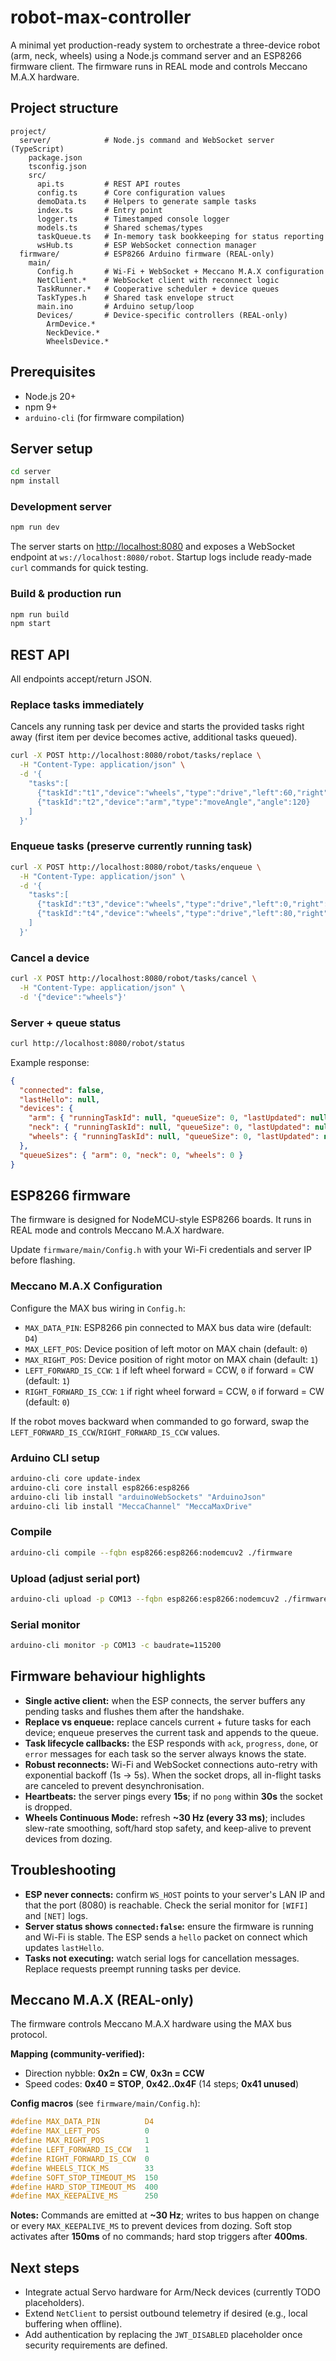# robot-max-controller

A minimal yet production-ready system to orchestrate a three-device robot (arm, neck, wheels) using a Node.js command server and an ESP8266 firmware client. The firmware runs in REAL mode and controls Meccano M.A.X hardware.

## Project structure

```
project/
  server/            # Node.js command and WebSocket server (TypeScript)
    package.json
    tsconfig.json
    src/
      api.ts         # REST API routes
      config.ts      # Core configuration values
      demoData.ts    # Helpers to generate sample tasks
      index.ts       # Entry point
      logger.ts      # Timestamped console logger
      models.ts      # Shared schemas/types
      taskQueue.ts   # In-memory task bookkeeping for status reporting
      wsHub.ts       # ESP WebSocket connection manager
  firmware/          # ESP8266 Arduino firmware (REAL-only)
    main/
      Config.h       # Wi-Fi + WebSocket + Meccano M.A.X configuration
      NetClient.*    # WebSocket client with reconnect logic
      TaskRunner.*   # Cooperative scheduler + device queues
      TaskTypes.h    # Shared task envelope struct
      main.ino       # Arduino setup/loop
      Devices/       # Device-specific controllers (REAL-only)
        ArmDevice.*
        NeckDevice.*
        WheelsDevice.*
```

## Prerequisites

- Node.js 20+
- npm 9+
- `arduino-cli` (for firmware compilation)

## Server setup

```bash
cd server
npm install
```

### Development server

```bash
npm run dev
```

The server starts on <http://localhost:8080> and exposes a WebSocket endpoint at `ws://localhost:8080/robot`. Startup logs include ready-made `curl` commands for quick testing.

### Build & production run

```bash
npm run build
npm start
```

## REST API

All endpoints accept/return JSON.

### Replace tasks immediately

Cancels any running task per device and starts the provided tasks right away (first item per device becomes active, additional tasks queued).

```bash
curl -X POST http://localhost:8080/robot/tasks/replace \
  -H "Content-Type: application/json" \
  -d '{
    "tasks":[
      {"taskId":"t1","device":"wheels","type":"drive","left":60,"right":60,"durationMs":1500},
      {"taskId":"t2","device":"arm","type":"moveAngle","angle":120}
    ]
  }'
```

### Enqueue tasks (preserve currently running task)

```bash
curl -X POST http://localhost:8080/robot/tasks/enqueue \
  -H "Content-Type: application/json" \
  -d '{
    "tasks":[
      {"taskId":"t3","device":"wheels","type":"drive","left":0,"right":80,"durationMs":800,"enqueue":true},
      {"taskId":"t4","device":"wheels","type":"drive","left":80,"right":0,"durationMs":800,"enqueue":true}
    ]
  }'
```

### Cancel a device

```bash
curl -X POST http://localhost:8080/robot/tasks/cancel \
  -H "Content-Type: application/json" \
  -d '{"device":"wheels"}'
```

### Server + queue status

```bash
curl http://localhost:8080/robot/status
```

Example response:

```json
{
  "connected": false,
  "lastHello": null,
  "devices": {
    "arm": { "runningTaskId": null, "queueSize": 0, "lastUpdated": null },
    "neck": { "runningTaskId": null, "queueSize": 0, "lastUpdated": null },
    "wheels": { "runningTaskId": null, "queueSize": 0, "lastUpdated": null }
  },
  "queueSizes": { "arm": 0, "neck": 0, "wheels": 0 }
}
```

## ESP8266 firmware

The firmware is designed for NodeMCU-style ESP8266 boards. It runs in REAL mode and controls Meccano M.A.X hardware.

Update `firmware/main/Config.h` with your Wi-Fi credentials and server IP before flashing.

### Meccano M.A.X Configuration

Configure the MAX bus wiring in `Config.h`:

- `MAX_DATA_PIN`: ESP8266 pin connected to MAX bus data wire (default: `D4`)
- `MAX_LEFT_POS`: Device position of left motor on MAX chain (default: `0`)
- `MAX_RIGHT_POS`: Device position of right motor on MAX chain (default: `1`)
- `LEFT_FORWARD_IS_CCW`: `1` if left wheel forward = CCW, `0` if forward = CW (default: `1`)
- `RIGHT_FORWARD_IS_CCW`: `1` if right wheel forward = CCW, `0` if forward = CW (default: `0`)

If the robot moves backward when commanded to go forward, swap the `LEFT_FORWARD_IS_CCW`/`RIGHT_FORWARD_IS_CCW` values.

### Arduino CLI setup

```bash
arduino-cli core update-index
arduino-cli core install esp8266:esp8266
arduino-cli lib install "arduinoWebSockets" "ArduinoJson"
arduino-cli lib install "MeccaChannel" "MeccaMaxDrive"
```

### Compile

```bash
arduino-cli compile --fqbn esp8266:esp8266:nodemcuv2 ./firmware
```

### Upload (adjust serial port)

```bash
arduino-cli upload -p COM13 --fqbn esp8266:esp8266:nodemcuv2 ./firmware
```

### Serial monitor

```bash
arduino-cli monitor -p COM13 -c baudrate=115200
```

## Firmware behaviour highlights

- **Single active client:** when the ESP connects, the server buffers any pending tasks and flushes them after the handshake.
- **Replace vs enqueue:** replace cancels current + future tasks for each device; enqueue preserves the current task and appends to the queue.
- **Task lifecycle callbacks:** the ESP responds with `ack`, `progress`, `done`, or `error` messages for each task so the server always knows the state.
- **Robust reconnects:** Wi-Fi and WebSocket connections auto-retry with exponential backoff (1s → 5s). When the socket drops, all in-flight tasks are canceled to prevent desynchronisation.
- **Heartbeats:** the server pings every **15s**; if no `pong` within **30s** the socket is dropped.
- **Wheels Continuous Mode:** refresh **~30 Hz (every 33 ms)**; includes slew-rate smoothing, soft/hard stop safety, and keep-alive to prevent devices from dozing.

## Troubleshooting

- **ESP never connects:** confirm `WS_HOST` points to your server's LAN IP and that the port (8080) is reachable. Check the serial monitor for `[WIFI]` and `[NET]` logs.
- **Server status shows `connected:false`:** ensure the firmware is running and Wi-Fi is stable. The ESP sends a `hello` packet on connect which updates `lastHello`.
- **Tasks not executing:** watch serial logs for cancellation messages. Replace requests preempt running tasks per device.

## Meccano M.A.X (REAL-only)

The firmware controls Meccano M.A.X hardware using the MAX bus protocol.

**Mapping (community-verified):**
- Direction nybble: **0x2n = CW**, **0x3n = CCW**
- Speed codes: **0x40 = STOP**, **0x42..0x4F** (14 steps; **0x41 unused**)

**Config macros** (see `firmware/main/Config.h`):
```c
#define MAX_DATA_PIN          D4
#define MAX_LEFT_POS          0
#define MAX_RIGHT_POS         1
#define LEFT_FORWARD_IS_CCW   1
#define RIGHT_FORWARD_IS_CCW  0
#define WHEELS_TICK_MS        33
#define SOFT_STOP_TIMEOUT_MS  150
#define HARD_STOP_TIMEOUT_MS  400
#define MAX_KEEPALIVE_MS      250
```

**Notes:** Commands are emitted at **~30 Hz**; writes to bus happen on change or every `MAX_KEEPALIVE_MS` to prevent devices from dozing. Soft stop activates after **150ms** of no commands; hard stop triggers after **400ms**.

## Next steps

- Integrate actual Servo hardware for Arm/Neck devices (currently TODO placeholders).
- Extend `NetClient` to persist outbound telemetry if desired (e.g., local buffering when offline).
- Add authentication by replacing the `JWT_DISABLED` placeholder once security requirements are defined.
